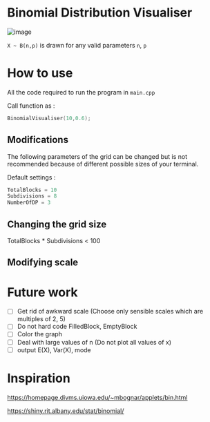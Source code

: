 # Binomial Distribution Visualiser
![image](https://user-images.githubusercontent.com/65414576/157201067-5c2ab688-e7a2-4ff1-8a6a-9d2fab77ae9d.png)

`X ~ B(n,p)` is drawn for any valid parameters `n`, `p`

# How to use # 
All the code required to run the program in `main.cpp`

Call function as :
```cpp
BinomialVisualiser(10,0.6);
```
## Modifications ##
The following parameters of the grid can be changed but is not recommended because of different possible sizes of your terminal.

Default settings :
```cpp
TotalBlocks = 10
Subdivisions = 8
NumberOfDP = 3
```
## Changing the grid size ##

TotalBlocks * Subdivisions < 100
## Modifying scale ##

# Future work #
- [ ] Get rid of awkward scale (Choose only sensible scales which are multiples of 2, 5)
- [ ] Do not hard code FilledBlock, EmptyBlock
- [ ] Color the graph
- [ ] Deal with large values of n (Do not plot all values of x)
- [ ] output E(X), Var(X), mode

# Inspiration #
https://homepage.divms.uiowa.edu/~mbognar/applets/bin.html

https://shiny.rit.albany.edu/stat/binomial/
